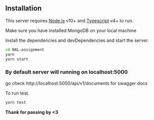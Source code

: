 
## Installation

This server requires [Node.js](https://nodejs.org/) v10+ and [Typescript](https://www.typescriptlang.org/) v4+ to run.

Make sure you have installed MongoDB on your local machine

Install the dependencies and devDependencies and start the server.

```sh
cd NAL-assignment
yarn
yarn start
```

### By default server will running on localhost:5000
go check http://localhost:5000/api/v1/documents for swagger docs

To run test.

```sh
yarn test
```

**Thank for passing by <3**